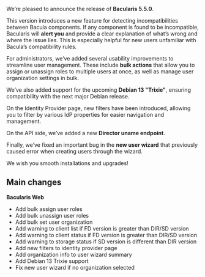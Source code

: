 
We’re pleased to announce the release of **Bacularis 5.5.0**.

This version introduces a new feature for detecting incompatibilities between
 Bacula components. If any component is found to be incompatible, Bacularis will
 **alert you** and provide a clear explanation of what’s wrong and where the
 issue lies. This is especially helpful for new users unfamiliar with Bacula’s
 compatibility rules.

For administrators, we’ve added several usability improvements to streamline
 user management. These include **bulk actions** that allow you to assign or
 unassign roles to multiple users at once, as well as manage user organization
 settings in bulk.

We’ve also added support for the upcoming **Debian 13 "Trixie"**, ensuring
 compatibility with the next major Debian release.

On the Identity Provider page, new filters have been introduced, allowing you
 to filter by various IdP properties for easier navigation and management.

On the API side, we’ve added a new **Director uname endpoint**.

Finally, we’ve fixed an important bug in the **new user wizard** that previously
 caused error when creating users through the wizard.

We wish you smooth installations and upgrades!

## Main changes

**Bacularis Web**

 * Add bulk assign user roles
 * Add bulk unassign user roles
 * Add bulk set user organization
 * Add warning to client list if FD version is greater than DIR/SD version
 * Add warning to client status if FD version is greater than DIR/SD version
 * Add warning to storage status if SD version is different than DIR version
 * Add new filters to identity provider page
 * Add organization info to user wizard summary
 * Add Debian 13 Trixie support
 * Fix new user wizard if no organization selected

